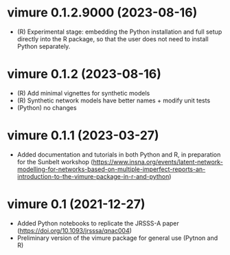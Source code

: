 <!-- NEWS.md is maintained by https://cynkra.github.io/fledge, do not edit -->

# vimure 0.1.2.9000 (2023-08-16)

- (R) Experimental stage: embedding the Python installation and full setup directly into the R package, so that the user does not need to install Python separately.

# vimure 0.1.2 (2023-08-16)

- (R) Add minimal vignettes for synthetic models
- (R) Synthetic network models have better names + modify unit tests
- (Python) no changes


# vimure 0.1.1 (2023-03-27)

- Added documentation and tutorials in both Python and R, in preparation for the Sunbelt workshop (https://www.insna.org/events/latent-network-modelling-for-networks-based-on-multiple-imperfect-reports-an-introduction-to-the-vimure-package-in-r-and-python)


# vimure 0.1 (2021-12-27)

- Added Python notebooks to replicate the JRSSS-A paper (https://doi.org/10.1093/jrsssa/qnac004)
- Preliminary version of the vimure package for general use (Pytnon and R)

